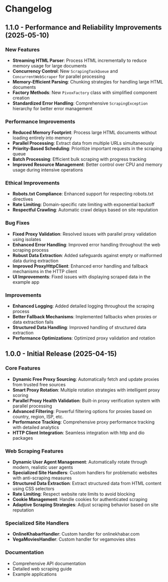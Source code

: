 # Changelog

## 1.1.0 - Performance and Reliability Improvements (2025-05-10)

### New Features

- **Streaming HTML Parser**: Process HTML incrementally to reduce memory usage for large documents
- **Concurrency Control**: New `ScrapingTaskQueue` and `ConcurrentWebScraper` for parallel processing
- **Memory-Efficient Parsing**: Chunking strategies for handling large HTML documents
- **Factory Methods**: New `PivoxFactory` class with simplified component creation
- **Standardized Error Handling**: Comprehensive `ScrapingException` hierarchy for better error management

### Performance Improvements

- **Reduced Memory Footprint**: Process large HTML documents without loading entirely into memory
- **Parallel Processing**: Extract data from multiple URLs simultaneously
- **Priority-Based Scheduling**: Prioritize important requests in the scraping queue
- **Batch Processing**: Efficient bulk scraping with progress tracking
- **Improved Resource Management**: Better control over CPU and memory usage during intensive operations

### Ethical Improvements

- **Robots.txt Compliance**: Enhanced support for respecting robots.txt directives
- **Rate Limiting**: Domain-specific rate limiting with exponential backoff
- **Respectful Crawling**: Automatic crawl delays based on site reputation

### Bug Fixes

- **Fixed Proxy Validation**: Resolved issues with parallel proxy validation using isolates
- **Enhanced Error Handling**: Improved error handling throughout the web scraping process
- **Robust Data Extraction**: Added safeguards against empty or malformed data during extraction
- **Improved ProxyHttpClient**: Enhanced error handling and fallback mechanisms in the HTTP client
- **UI Improvements**: Fixed issues with displaying scraped data in the example app

### Improvements

- **Enhanced Logging**: Added detailed logging throughout the scraping process
- **Better Fallback Mechanisms**: Implemented fallbacks when proxies or data extraction fails
- **Structured Data Handling**: Improved handling of structured data extraction
- **Performance Optimizations**: Optimized proxy validation and rotation

## 1.0.0 - Initial Release (2025-04-15)

### Core Features

- **Dynamic Free Proxy Sourcing**: Automatically fetch and update proxies from trusted free sources
- **Smart Proxy Rotation**: Multiple rotation strategies with intelligent proxy scoring
- **Parallel Proxy Health Validation**: Built-in proxy verification system with parallel processing
- **Advanced Filtering**: Powerful filtering options for proxies based on country, region, ISP, etc.
- **Performance Tracking**: Comprehensive proxy performance tracking with detailed analytics
- **HTTP Client Integration**: Seamless integration with http and dio packages

### Web Scraping Features

- **Dynamic User Agent Management**: Automatically rotate through modern, realistic user agents
- **Specialized Site Handlers**: Custom handlers for problematic websites with anti-scraping measures
- **Structured Data Extraction**: Extract structured data from HTML content using CSS selectors
- **Rate Limiting**: Respect website rate limits to avoid blocking
- **Cookie Management**: Handle cookies for authenticated scraping
- **Adaptive Scraping Strategies**: Adjust scraping behavior based on site reputation

### Specialized Site Handlers

- **OnlineKhabarHandler**: Custom handler for onlinekhabar.com
- **VegaMoviesHandler**: Custom handler for vegamovies sites

### Documentation

- Comprehensive API documentation
- Detailed web scraping guide
- Example applications
